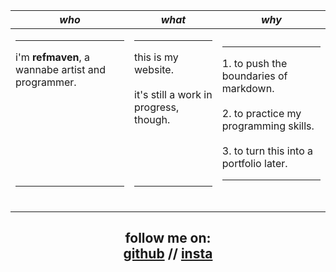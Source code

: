 <div align="center">
  <table>
    <thead>
      <tr>
        <th><em>who</em></th>
        <th><em>what</em></th>
        <th><em>why</em></th>
      </tr>
    </thead>
    <tbody>
      <tr>
        <td>
          <hr>
          i'm <strong>refmaven</strong>, a wannabe artist and programmer.
          <br><br><br><br><br><br><br><br>
          <hr>
          <br>
        </td>
        <td>
          <hr>
          this is my website.
          <br><br>
          it's still a work in progress, though.
          <br><br><br><br><br>
          <hr>
          <br>
        </td>
        <td>
          <hr>
          1. to push the boundaries of markdown.
          <br><br>
          2. to practice my programming skills.
          <br><br>
          3. to turn this into a portfolio later.
          <hr>
          <br>
        </td>
      </tr>
    </tbody>
  </table>
  
  <h2>
   follow me on: <br>
    <a href="https://github.com/refmaven">github</a> // 
    <a href="https://instagram.com/refmaven">insta</a>
  </h2>
</div>
